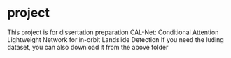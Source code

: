 # project
This project is for dissertation preparation
CAL-Net: Conditional Attention Lightweight Network for in-orbit Landslide Detection
If you need the luding dataset, you can also download it from the above folder
